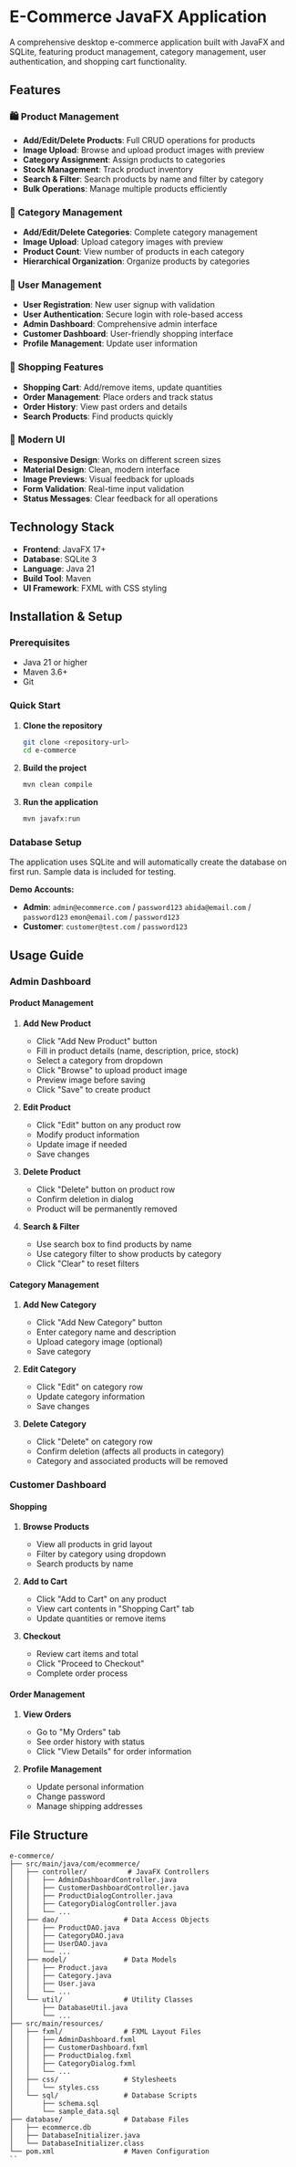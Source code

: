 # E-Commerce JavaFX Application

A comprehensive desktop e-commerce application built with JavaFX and SQLite, featuring product management, category management, user authentication, and shopping cart functionality.

## Features

### 🛍️ **Product Management**
- **Add/Edit/Delete Products**: Full CRUD operations for products
- **Image Upload**: Browse and upload product images with preview
- **Category Assignment**: Assign products to categories
- **Stock Management**: Track product inventory
- **Search & Filter**: Search products by name and filter by category
- **Bulk Operations**: Manage multiple products efficiently

### 📂 **Category Management**
- **Add/Edit/Delete Categories**: Complete category management
- **Image Upload**: Upload category images with preview
- **Product Count**: View number of products in each category
- **Hierarchical Organization**: Organize products by categories

### 👤 **User Management**
- **User Registration**: New user signup with validation
- **User Authentication**: Secure login with role-based access
- **Admin Dashboard**: Comprehensive admin interface
- **Customer Dashboard**: User-friendly shopping interface
- **Profile Management**: Update user information

### 🛒 **Shopping Features**
- **Shopping Cart**: Add/remove items, update quantities
- **Order Management**: Place orders and track status
- **Order History**: View past orders and details
- **Search Products**: Find products quickly

### 🎨 **Modern UI**
- **Responsive Design**: Works on different screen sizes
- **Material Design**: Clean, modern interface
- **Image Previews**: Visual feedback for uploads
- **Form Validation**: Real-time input validation
- **Status Messages**: Clear feedback for all operations

## Technology Stack

- **Frontend**: JavaFX 17+
- **Database**: SQLite 3
- **Language**: Java 21
- **Build Tool**: Maven
- **UI Framework**: FXML with CSS styling

## Installation & Setup

### Prerequisites
- Java 21 or higher
- Maven 3.6+
- Git

### Quick Start

1. **Clone the repository**
   ```bash
   git clone <repository-url>
   cd e-commerce
   ```

2. **Build the project**
   ```bash
   mvn clean compile
   ```

3. **Run the application**
   ```bash
   mvn javafx:run
   ```

### Database Setup

The application uses SQLite and will automatically create the database on first run. Sample data is included for testing.

**Demo Accounts:**
- **Admin**: `admin@ecommerce.com` / `password123`
             `abida@email.com` / `password123`
             `emon@email.com` / `password123`
- **Customer**: `customer@test.com` / `password123`

## Usage Guide

### Admin Dashboard

#### Product Management
1. **Add New Product**
   - Click "Add New Product" button
   - Fill in product details (name, description, price, stock)
   - Select a category from dropdown
   - Click "Browse" to upload product image
   - Preview image before saving
   - Click "Save" to create product

2. **Edit Product**
   - Click "Edit" button on any product row
   - Modify product information
   - Update image if needed
   - Save changes

3. **Delete Product**
   - Click "Delete" button on product row
   - Confirm deletion in dialog
   - Product will be permanently removed

4. **Search & Filter**
   - Use search box to find products by name
   - Use category filter to show products by category
   - Click "Clear" to reset filters

#### Category Management
1. **Add New Category**
   - Click "Add New Category" button
   - Enter category name and description
   - Upload category image (optional)
   - Save category

2. **Edit Category**
   - Click "Edit" on category row
   - Update category information
   - Save changes

3. **Delete Category**
   - Click "Delete" on category row
   - Confirm deletion (affects all products in category)
   - Category and associated products will be removed

### Customer Dashboard

#### Shopping
1. **Browse Products**
   - View all products in grid layout
   - Filter by category using dropdown
   - Search products by name

2. **Add to Cart**
   - Click "Add to Cart" on any product
   - View cart contents in "Shopping Cart" tab
   - Update quantities or remove items

3. **Checkout**
   - Review cart items and total
   - Click "Proceed to Checkout"
   - Complete order process

#### Order Management
1. **View Orders**
   - Go to "My Orders" tab
   - See order history with status
   - Click "View Details" for order information

2. **Profile Management**
   - Update personal information
   - Change password
   - Manage shipping addresses

## File Structure

```
e-commerce/
├── src/main/java/com/ecommerce/
│   ├── controller/          # JavaFX Controllers
│   │   ├── AdminDashboardController.java
│   │   ├── CustomerDashboardController.java
│   │   ├── ProductDialogController.java
│   │   ├── CategoryDialogController.java
│   │   └── ...
│   ├── dao/                # Data Access Objects
│   │   ├── ProductDAO.java
│   │   ├── CategoryDAO.java
│   │   ├── UserDAO.java
│   │   └── ...
│   ├── model/              # Data Models
│   │   ├── Product.java
│   │   ├── Category.java
│   │   ├── User.java
│   │   └── ...
│   └── util/               # Utility Classes
│       ├── DatabaseUtil.java
│       └── ...
├── src/main/resources/
│   ├── fxml/               # FXML Layout Files
│   │   ├── AdminDashboard.fxml
│   │   ├── CustomerDashboard.fxml
│   │   ├── ProductDialog.fxml
│   │   ├── CategoryDialog.fxml
│   │   └── ...
│   ├── css/                # Stylesheets
│   │   └── styles.css
│   └── sql/                # Database Scripts
│       ├── schema.sql
│       └── sample_data.sql
├── database/               # Database Files
│   ├── ecommerce.db
│   ├── DatabaseInitializer.java
│   └── DatabaseInitializer.class
└── pom.xml                 # Maven Configuration
``